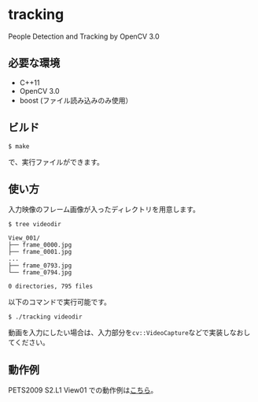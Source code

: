 # tracking
People Detection and Tracking by OpenCV 3.0

## 必要な環境

* C++11
* OpenCV 3.0
* boost (ファイル読み込みのみ使用）

## ビルド
```
$ make
```
で、実行ファイルができます。

## 使い方

入力映像のフレーム画像が入ったディレクトリを用意します。
```
$ tree videodir

View_001/
├── frame_0000.jpg
├── frame_0001.jpg
...
├── frame_0793.jpg
└── frame_0794.jpg

0 directories, 795 files
```

以下のコマンドで実行可能です。
```
$ ./tracking videodir
```

動画を入力にしたい場合は、入力部分を`cv::VideoCapture`などで実装しなおしてください。

## 動作例

PETS2009 S2.L1 View01 での動作例は[こちら](http://youtu.be/qO6xz-vTko4)。

